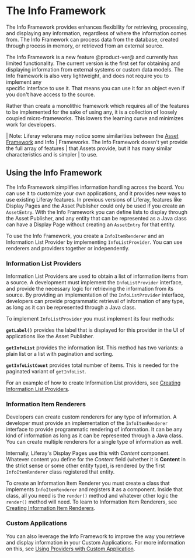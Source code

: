 # The Info Framework

The Info Framework provides enhances flexibility for retrieving, processing, 
and displaying any information, regardless of where the information comes from. 
The Info Framework can process data from the database, created 
through process in memory, or retrieved from an external source.

The Info Framework is a new feature @product-ver@ and currently has limited 
functionality. The current version is the first set for obtaining and 
displaying information from external systems or custom data models. The Info 
framework is also very lightweight, and  does not require you to implement any  
specific interface to use it. That means you can use it for an object even if 
you don't have access to the source. 

Rather than create a monolithic framework which requires all of the features to 
be implemented for the sake of using any, it is a collection of loosely coupled 
micro-frameworks. This lowers the learning curve and minimizes work for 
developers.

| Note: Liferay veterans may notice some similarities between the [Asset Framework](asset-framework-link) and Info 
| Frameworks. The Info Framework doesn't yet provide the full array of features 
| that Assets provide, but it has many similar characteristics and is simpler 
| to use.

## Using the Info Framework

The Info Framework simplifies information handling across the board. You can 
use it to customize your own applications, and it provides new ways to use 
existing Liferay features. In previous versions of Liferay, features like 
Display Pages and the Asset Publisher could only be used if you create an 
`AssetEntry`. With the Info Framework you can define lists to display through 
the Asset Publisher, and any entity that can be represented as a Java class can have a Display Page without creating an `AssetEntry` for that entity.

To use the Info Framework, you create a `InfoItemRenderer` and an Information 
List Provider by implementing `InfoListProvider`. You can use renderers and 
providers together or independently.

### Information List Providers

Information List Providers are used to obtain a list of information items from 
a source. A development must implement the `InfoListProvider` interface, and 
provide the necessary logic for retrieving the information from its source. By 
providing an implementation of the `InfoListProvider` interface, developers can 
provide programmatic retrieval of information of any type, as long as it can be 
represented through a Java class. 

To implement `InfoListProvider` you must implement its four methods:

**`getLabel()`** provides the label that is displayed for this provider in the UI of applications like the Asset Publisher.

**`getInfoList`** provides the information list. This method has two variants: a plain list or a list with pagination and sorting.

**`getInfoListCount`** provides total number of items. This is needed for the 
paginated variant of `getInfoList`.

For an example of how to create Information List providers, see [Creating Information List Providers](new-link).

### Information Item Renderers

Developers can create custom renderers for any type of information. A developer 
must provide an implementation of the `InfoItemRenderer` interface to provide 
programmatic rendering of information. It can be any kind of information as 
long as it can be represented through a Java class. You can create multiple 
renderers for a single type of information as well.

Internally, Liferay's Display Pages use this with *Content* component. Whatever 
content you define for the *Content* field (whether it is **Content** in the 
strict sense or some other entity type), is rendered by the first 
`InfoItemRenderer` class registered that entity.

To create an Information Item Renderer you must create a class that implements 
`InfoItemRenderer` and registers it as a component. Inside that class, all you 
need is the `render()` method and whatever other logic the `render()` method 
will need. To learn to Information Item Renderers, see [Creating Information Item Renderers](new-link).

### Custom Applications

You can also leverage the Info Framework to improve the way you retrieve and 
display information in your Custom Applications. For more information on this, see [Using Providers with Custom Application](new-link).


